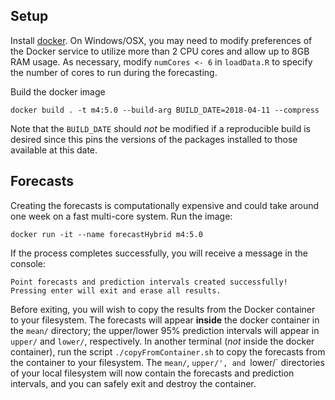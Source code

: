 
## Setup
Install [docker](https://www.docker.com/). On Windows/OSX, you may need to modify preferences of the Docker service to utilize more than 2 CPU cores and allow up to 8GB RAM usage. As necessary, modify `numCores <- 6` in `loadData.R` to specify the number of cores to run during the forecasting.

Build the docker image
```
docker build . -t m4:5.0 --build-arg BUILD_DATE=2018-04-11 --compress
```

Note that the `BUILD_DATE` should _not_ be modified if a reproducible build is desired since this pins the versions of the packages installed to those available at this date.

## Forecasts

Creating the forecasts is computationally expensive and could take around one week on a fast multi-core system. Run the image:
```
docker run -it --name forecastHybrid m4:5.0
```
If the process completes successfully, you will receive a message in the console:
```
Point forecasts and prediction intervals created successfully!
Pressing enter will exit and erase all results.
```
Before exiting, you will wish to copy the results from the Docker container to your filesystem. The forecasts will appear **inside** the docker container in the `mean/` directory; the upper/lower 95% prediction intervals will appear in `upper/` and `lower/`, respectively. In another terminal (_not_ inside the docker container), run the script `./copyFromContainer.sh` to copy the forecasts from the container to your filesystem. The `mean/`, `upper/', and `lower/` directories of your local filesystem will now contain the forecasts and prediction intervals, and you can safely exit and destroy the container.
